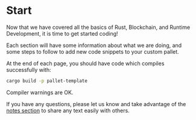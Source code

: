 # Start

Now that we have covered all the basics of Rust, Blockchain, and Runtime Development, it is time to get started coding!

Each section will have some information about what we are doing, and some steps to follow to add new code snippets to your custom pallet.

At the end of each page, you should have code which compiles successfully with:

```bash
cargo build -p pallet-template
```

Compiler warnings are OK.

If you have any questions, please let us know and take advantage of the [notes section](../notes.md) to share any text easily with others.
